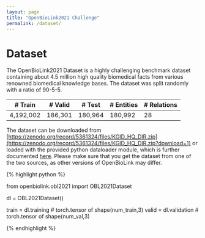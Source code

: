 ```yaml
---
layout: page
title: "OpenBioLink2021 Challenge"
permalink: /dataset/
---
```


# Dataset

The OpenBioLink2021 Dataset is a highly challenging benchmark dataset containing about 4.5 million high quality biomedical facts from various renowned biomedical knowledge bases. The dataset was split randomly with a ratio of 90-5-5.

<div class="table-wrapper" markdown="block">

| # Train   | # Valid | # Test  | # Entities | # Relations |
|-----------|---------|---------|------------|-------------|
| 4,192,002 | 186,301 | 180,964 | 180,992    | 28          |

</div>

The dataset can be downloaded from [https://zenodo.org/record/5361324/files/KGID_HQ_DIR.zip](https://zenodo.org/record/5361324/files/KGID_HQ_DIR.zip?download=1) or loaded with the provided python dataloader module, which is further documented [here](../obl2021.html#obl2021.OBL2021Dataset). Please make sure that you get the dataset from one of the two sources, as other versions of OpenBioLink may differ. 

{% highlight python %}

from openbiolink.obl2021 import OBL2021Dataset

dl = OBL2021Dataset()

train = dl.training # torch.tensor of shape(num_train,3)
valid = dl.validation # torch.tensor of shape(num_val,3)

{% endhighlight %}